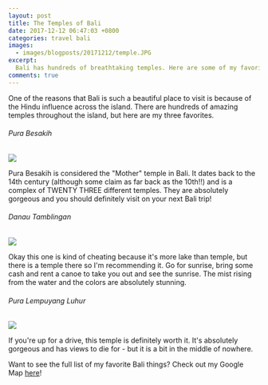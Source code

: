 ```yaml
---
layout: post
title: The Temples of Bali
date: 2017-12-12 06:47:03 +0800
categories: travel bali
images:
  - images/blogposts/20171212/temple.JPG
excerpt:
  Bali has hundreds of breathtaking temples. Here are some of my favorites.
comments: true
---
```


One of the reasons that Bali is such a beautiful place to visit is because of the Hindu influence across the island. There are hundreds of amazing temples throughout the island, but here are my three favorites.

<h6>Pura Besakih</h6>
<img src="/images/blogposts/20171212/besakih.jpg">

Pura Besakih is considered the "Mother" temple in Bali. It dates back to the 14th century (although some claim as far back as the 10th!!) and is a complex of TWENTY THREE different temples. They are absolutely gorgeous and you should definitely visit on your next Bali trip!


<h6>Danau Tamblingan</h6>
<img src="/images/blogposts/20171212/danautamblingan.jpg">

Okay this one is kind of cheating because it's more lake than temple, but there is a temple there so I'm recommending it. Go for sunrise, bring some cash and rent a canoe to take you out and see the sunrise. The mist rising from the water and the colors are absolutely stunning.


<h6>Pura Lempuyang Luhur</h6>
<img src="/images/blogposts/20171212/puralempuyang.jpg">

If you're up for a drive, this temple is definitely worth it. It's absolutely gorgeous and has views to die for - but it is a bit in the middle of nowhere.


Want to see the full list of my favorite Bali things? Check out my Google Map <a href="http://bit.ly/2jUQe3b">here</a>!
